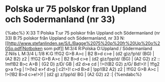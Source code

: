 # Polska ur 75 polskor fran Uppland och Sodermanland (nr 33)

{%abc%}
X:33
T:Polska 
T:ur 75 polskor från Uppland och Södermanland (nr 33)
B:75 polskor från Uppland och Södermanland, nr 33
N:[[http://www.stefanlinden.se/S/L/Bagge%2075%20p%20fr%20Up%20o%20So.pdf|Notboken som pdf]]
M:3/4
R:Polska
O:Uppland / Södermanland
Z:Nils L
M:3/4
L:1/8
K:G
!f!G2 G>B A>c | B2 B>d c>e | (d2 g)z/!p!d/ (BG) | (A2 B2) z2 | !f!G2 G>B A>c | B2 B>d c>e | (d2 g)z/!pp!d/ (BG) | (A2 G2) z2 ::
!mf!B2 B>c A>B | (G2 D) z/D/ GB | d2 d>e cd | !>(!(B2 G2) z/G/ Bd!>)! | !f!g2 g>a f>g | !>(!e2 e>f d>g | c2!>)! c>d B>d | !pp!(B2 A2) z2 |
!f!G2 G>B A>c | !>(!B2 B>d c>e!>)! | (d2 g) z/!pp!d/ BG | (A2 G2) z2 :|
{%endabc%}
